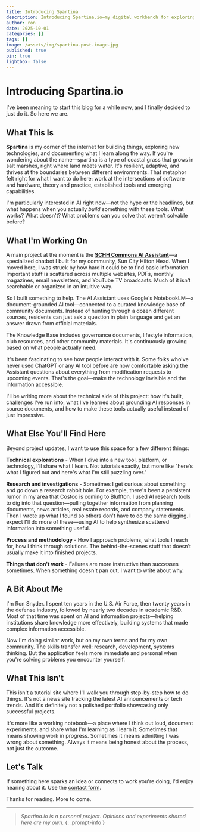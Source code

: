 ```yaml
---
title: Introducing Spartina
description: Introducing Spartina.io—my digital workbench for exploring AI, building practical projects like a community knowledge assistant, and documenting what I learn at the intersection of emerging technology and hands-on making.
author: ron
date: 2025-10-01
categories: []
tags: []
image: /assets/img/spartina-post-image.jpg
published: true
pin: true
lightbox: false
---
```


# Introducing Spartina.io

I've been meaning to start this blog for a while now, and I finally decided to just do it. So here we are.

## What This Is

**Spartina** is my corner of the internet for building things, exploring new technologies, and documenting what I learn along the way. If you're wondering about the name—spartina is a type of coastal grass that grows in salt marshes, right where land meets water. It's resilient, adaptive, and thrives at the boundaries between different environments. That metaphor felt right for what I want to do here: work at the intersections of software and hardware, theory and practice, established tools and emerging capabilities.

I'm particularly interested in AI right now—not the hype or the headlines, but what happens when you actually *build* something with these tools. What works? What doesn't? What problems can you solve that weren't solvable before?

## What I'm Working On

A main project at the moment is the **[SCHH Commons AI Assistant](/schh-ai-assistant)**—a specialized chatbot I built for my community, Sun City Hilton Head. When I moved here, I was struck by how hard it could be to find basic information. Important stuff is scattered across multiple websites, PDFs, monthly magazines, email newsletters, and YouTube TV broadcasts. Much of it isn't searchable or organized in an intuitive way.

So I built something to help. The AI Assistant uses Google's NotebookLM—a document-grounded AI tool—connected to a curated knowledge base of community documents. Instead of hunting through a dozen different sources, residents can just ask a question in plain language and get an answer drawn from official materials.

The Knowledge Base includes governance documents, lifestyle information, club resources, and other community materials. It's continuously growing based on what people actually need.

It's been fascinating to see how people interact with it. Some folks who've never used ChatGPT or any AI tool before are now comfortable asking the Assistant questions about everything from modification requests to upcoming events. That's the goal—make the technology invisible and the information accessible.

I'll be writing more about the technical side of this project: how it's built, challenges I've run into, what I've learned about grounding AI responses in source documents, and how to make these tools actually useful instead of just impressive.

## What Else You'll Find Here

Beyond project updates, I want to use this space for a few different things:

**Technical explorations** - When I dive into a new tool, platform, or technology, I'll share what I learn. Not tutorials exactly, but more like "here's what I figured out and here's what I'm still puzzling over."

**Research and investigations** - Sometimes I get curious about something and go down a research rabbit hole. For example, there's been a persistent rumor in my area that Costco is coming to Bluffton. I used AI research tools to dig into that question—pulling together information from planning documents, news articles, real estate records, and company statements. Then I wrote up what I found so others don't have to do the same digging. I expect I'll do more of these—using AI to help synthesize scattered information into something useful.

**Process and methodology** - How I approach problems, what tools I reach for, how I think through solutions. The behind-the-scenes stuff that doesn't usually make it into finished projects.

**Things that don't work** - Failures are more instructive than successes sometimes. When something doesn't pan out, I want to write about why.

## A Bit About Me

I'm Ron Snyder. I spent ten years in the U.S. Air Force, then twenty years in the defense industry, followed by nearly two decades in academic R&D. Most of that time was spent on AI and information projects—helping institutions share knowledge more effectively, building systems that made complex information accessible.

Now I'm doing similar work, but on my own terms and for my own community. The skills transfer well: research, development, systems thinking. But the application feels more immediate and personal when you're solving problems you encounter yourself.

## What This Isn't

This isn't a tutorial site where I'll walk you through step-by-step how to do things. It's not a news site tracking the latest AI announcements or tech trends. And it's definitely not a polished portfolio showcasing only successful projects.

It's more like a working notebook—a place where I think out loud, document experiments, and share what I'm learning as I learn it. Sometimes that means showing work in progress. Sometimes it means admitting I was wrong about something. Always it means being honest about the process, not just the outcome.

## Let's Talk

If something here sparks an idea or connects to work you're doing, I'd enjoy hearing about it. Use the [contact form](/contact).

Thanks for reading. More to come.

---

> *Spartina.io is a personal project. Opinions and experiments shared here are my own.*
{: .prompt-info }
